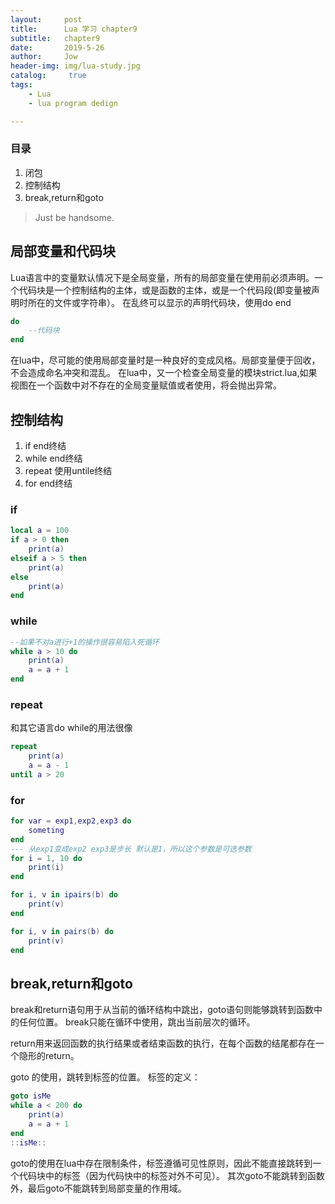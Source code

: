 ```yaml
---
layout:     post
title:      Lua 学习 chapter9
subtitle:   chapter9
date:       2019-5-26
author:     Jow
header-img: img/lua-study.jpg
catalog: 	 true 
tags:
    - Lua
    - lua program dedign

---
```


### 目录
1. 闭包
2. 控制结构
3. break,return和goto


> Just be handsome.

## 局部变量和代码块
Lua语言中的变量默认情况下是全局变量，所有的局部变量在使用前必须声明。一个代码块是一个控制结构的主体，或是函数的主体，或是一个代码段(即变量被声明时所在的文件或字符串）。
在乱终可以显示的声明代码块，使用do  end
```lua
do
	--代码块
end
```
在lua中，尽可能的使用局部变量时是一种良好的变成风格。局部变量便于回收，不会造成命名冲突和混乱。
在lua中，又一个检查全局变量的模块strict.lua,如果视图在一个函数中对不存在的全局变量赋值或者使用，将会抛出异常。

## 控制结构
1. if  end终结
2. while end终结
3. repeat  使用untile终结
4. for end终结

### if
```lua
local a = 100
if a > 0 then
    print(a)
elseif a > 5 then
    print(a)
else
    print(a)
end
```
 
### while
```lua  
--如果不对a进行+1的操作很容易陷入死循环
while a > 10 do
    print(a)
    a = a + 1
end 
```

### repeat
和其它语言do  while的用法很像
```lua
repeat
    print(a)
    a = a - 1
until a > 20
```

### for
```lua
for var = exp1,exp2,exp3 do
	someting
end
--- 从exp1变成exp2 exp3是步长 默认是1，所以这个参数是可选参数
for i = 1, 10 do
    print(i)
end

for i, v in ipairs(b) do
    print(v)
end

for i, v in pairs(b) do
    print(v)
end
```

## break,return和goto
break和return语句用于从当前的循环结构中跳出，goto语句则能够跳转到函数中的任何位置。
break只能在循环中使用，跳出当前层次的循环。

return用来返回函数的执行结果或者结束函数的执行，在每个函数的结尾都存在一个隐形的return。

goto 的使用，跳转到标签的位置。
标签的定义：
```lua
goto isMe
while a < 200 do
    print(a)
    a = a + 1
end
::isMe::
```
goto的使用在lua中存在限制条件，标签遵循可见性原则，因此不能直接跳转到一个代码块中的标签（因为代码快中的标签对外不可见）。
其次goto不能跳转到函数外，最后goto不能跳转到局部变量的作用域。


